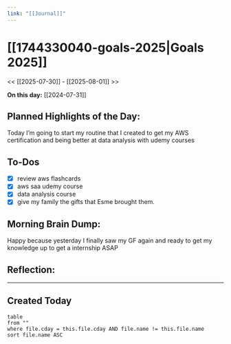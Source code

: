```yaml
---
link: "[[Journal]]"
---
```

# [[1744330040-goals-2025|Goals 2025]]
<< [[2025-07-30]] - [[2025-08-01]] >>

**On this day:** [[2024-07-31]]
## Planned Highlights of the Day:
Today I’m going to start my routine that I created to get my AWS certification and being better at data analysis with udemy courses 

## To-Dos
- [x] review aws flashcards
- [x] aws saa udemy course
- [x] data analysis course
- [x] give my family the gifts that Esme brought them.

## Morning Brain Dump:
Happy because yesterday I finally saw my GF again and ready to get my knowledge up to get a internship ASAP

## Reflection:


---
## Created Today
```dataview
table
from ""
where file.cday = this.file.cday AND file.name != this.file.name
sort file.name ASC
```

